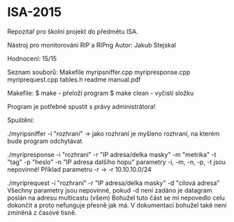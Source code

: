 # ISA-2015
Repozitář pro školní projekt do předmětu ISA.

Nástroj pro monitorování RIP a RIPng
Autor: Jakub Stejskal

Hodnocení: 15/15


Seznam souborů:
	Makefile
	myripsniffer.cpp
	myripresponse.cpp
	myriprequest.cpp
	tables.h
	readme
	manual.pdf
	
Makefile:
	$ make - přeloží program
	$ make clean - vyčistí složku
	
Program je potřebné spustit s právy administrátora!

Spuštění:

./myripsniffer -i "rozhraní" -> jako rozhraní je myšleno rozhraní, na kterém bude program odchytávat

./myripresponse -i "rozhraní" -r "IP adresa/delka masky" -m "metrika" -t "tag" -p "heslo" -n "IP adresa dalšího hopu"
parametry -i, -m, -n, -p, -t  jsou nepovinné!
Příklad parametru -r -> -r 10.10.10.0/24

./myriprequest -i "rozhraní" -r "IP adresa/delka masky" -d "cilová adresa"
Všechny parametry jsou nepovinné, pokud -d není zadáno je datagram poslán na adresu multicastu (všem)
Bohužel tuto část se mi nepovedlo celu dokončit a proto nefunguje přesně jak má. V dokumentaci bohužel také není zmíněná z časové tísně.
